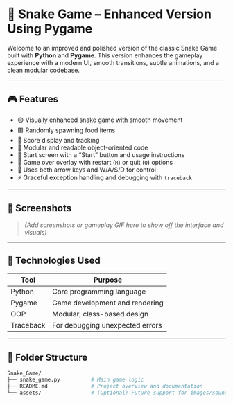 # 🐍 Snake Game – Enhanced Version Using Pygame

Welcome to an improved and polished version of the classic Snake Game built with **Python** and **Pygame**. This version enhances the gameplay experience with a modern UI, smooth transitions, subtle animations, and a clean modular codebase.

---

## 🎮 Features

- 🟡 Visually enhanced snake game with smooth movement
- 🟥 Randomly spawning food items
- 🎯 Score display and tracking
- 🧠 Modular and readable object-oriented code
- 🎨 Start screen with a “Start” button and usage instructions
- 🧊 Game over overlay with restart (`R`) or quit (`Q`) options
- 🔁 Uses both arrow keys and W/A/S/D for control
- ⚡ Graceful exception handling and debugging with `traceback`

---

## 📸 Screenshots

> *(Add screenshots or gameplay GIF here to show off the interface and visuals)*

---

## 🧪 Technologies Used

| Tool      | Purpose                             |
|-----------|-------------------------------------|
| Python    | Core programming language           |
| Pygame    | Game development and rendering      |
| OOP       | Modular, class-based design         |
| Traceback | For debugging unexpected errors     |

---

## 📂 Folder Structure

```bash
Snake_Game/
├── snake_game.py          # Main game logic
├── README.md              # Project overview and documentation
└── assets/                # (Optional) Future support for images/sounds
